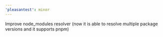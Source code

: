 ```yaml
---
'pleasantest': minor
---
```


Improve node_modules resolver (now it is able to resolve multiple package versions and it supports pnpm)
